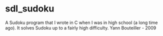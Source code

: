 # sdl_sudoku
A Sudoku program that I wrote in C when I was in high school (a long time ago). It solves Sudoku up to a fairly high difficulty. Yann Bouteiller - 2009
